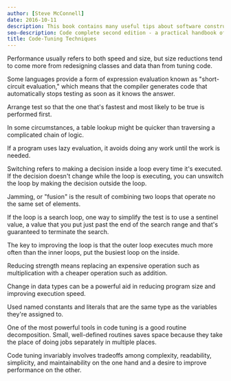 ```yaml
---
author: [Steve McConnell]
date: 2016-10-11
description: This book contains many useful tips about software construction and best practices on creating clean code. A list of issues that can happen during software construction and how to avoid them by testing your code before writing them. The best part is the checklist at the end of every section containing useful items to check for during software construction.
seo-description: Code complete second edition - a practical handbook of software construction by Steve McConnell notes.
title: Code-Tuning Techniques
---
```


Performance usually refers to both speed and size, but size reductions tend to come more from redesigning classes and data than from tuning code.

Some languages provide a form of expression evaluation known as "short-circuit evaluation," which means that the compiler generates code that automatically stops testing as soon as it knows the answer.

Arrange test so that the one that's fastest and most likely to be true is performed first.

In some circumstances, a table lookup might be quicker than traversing a complicated chain of logic.

If a program uses lazy evaluation, it avoids doing any work until the work is needed.

Switching refers to making a decision inside a loop every time it's executed. If the decision doesn't change while the loop is executing, you can unswitch the loop by making the decision outside the loop.

Jamming, or "fusion" is the result of combining two loops that operate no the same set of elements.

If the loop is a search loop, one way to simplify the test is to use a sentinel value, a value that you put just past the end of the search range and that's guaranteed to terminate the search.

The key to improving the loop is that the outer loop executes much more often than the inner loops, put the busiest loop on the inside.

Reducing strength means replacing an expensive operation such as multiplication with a cheaper operation such as addition.

Change in data types can be a powerful aid in reducing program size and improving execution speed.

Used named constants and literals that are the same type as the variables they're assigned to.

One of the most powerful tools in code tuning is a good routine decomposition. Small, well-defined routines saves space because they take the place of doing jobs separately in multiple places.

Code tuning invariably involves tradeoffs among complexity, readability, simplicity, and maintainability on the one hand and a desire to improve performance on the other.
